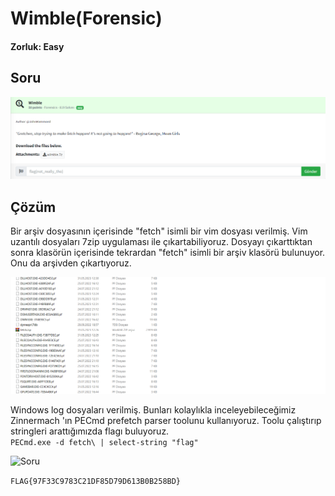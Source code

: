 # Wimble(Forensic)
#### Zorluk: Easy

## Soru
![Soru](https://github.com/K4lender/HuntressCTF23_WriteUps/blob/main/Forensics/Wimble/Wimble.png)

## Çözüm
Bir arşiv dosyasının içerisinde "fetch" isimli bir vim dosyası verilmiş. Vim uzantılı dosyaları 7zip uygulaması ile çıkartabiliyoruz. Dosyayı çıkarttıktan  sonra klasörün içerisinde tekrardan "fetch" isimli bir arşiv klasörü bulunuyor. Onu da arşivden çıkartıyoruz.

![Soru](https://github.com/K4lender/HuntressCTF23_WriteUps/blob/main/Forensics/Wimble/wimble2.PNG)

Windows log dosyaları verilmiş. Bunları kolaylıkla inceleyebileceğimiz Zinnermach 'ın PECmd prefetch parser toolunu kullanıyoruz. Toolu çalıştırıp stringleri arattığımızda flagı buluyoruz. <br>
``` PECmd.exe -d fetch\ | select-string "flag" ```

![Soru](https://github.com/K4lender/HuntressCTF23_WriteUps/blob/main/Forensics/Wimble/wimble.PNG)

```FLAG{97F33C9783C21DF85D79D613B0B258BD}```

